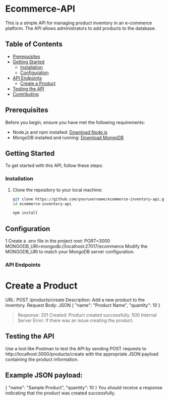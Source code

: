 # Ecommerce-API

This is a simple API for managing product inventory in an e-commerce platform. The API allows administrators to add products to the database.

## Table of Contents

- [Prerequisites](#prerequisites)
- [Getting Started](#getting-started)
  - [Installation](#installation)
  - [Configuration](#configuration)
- [API Endpoints](#api-endpoints)
  - [Create a Product](#create-a-product)
- [Testing the API](#testing-the-api)
- [Contributing](#contributing)


## Prerequisites

Before you begin, ensure you have met the following requirements:

- Node.js and npm installed: [Download Node.js](https://nodejs.org/)
- MongoDB installed and running: [Download MongoDB](https://www.mongodb.com/)

## Getting Started

To get started with this API, follow these steps:

### Installation

1. Clone the repository to your local machine:

   ```bash
   git clone https://github.com/yourusername/ecommerce-inventory-api.git
   cd ecommerce-inventory-api

   npm install

## Configuration
1 Create a .env file in the project root:
PORT=3000
MONGODB_URI=mongodb://localhost:27017/ecommerce
Modify the MONGODB_URI to match your MongoDB server configuration.

### API Endpoints

# Create a Product
URL: POST /products/create
Description: Add a new product to the inventory.
Request Body:
JSON
{
  "name": "Product Name",
  "quantity": 10
}



>Response:
  201 Created: Product created successfully.
  500 Internal Server Error: If there was an issue creating the product.


## Testing the API
Use a tool like Postman to test the API by sending POST requests to http://localhost:3000/products/create with the appropriate JSON payload containing the product information.

## Example JSON payload:
{
  "name": "Sample Product",
  "quantity": 10
}
You should receive a response indicating that the product was created successfully.






